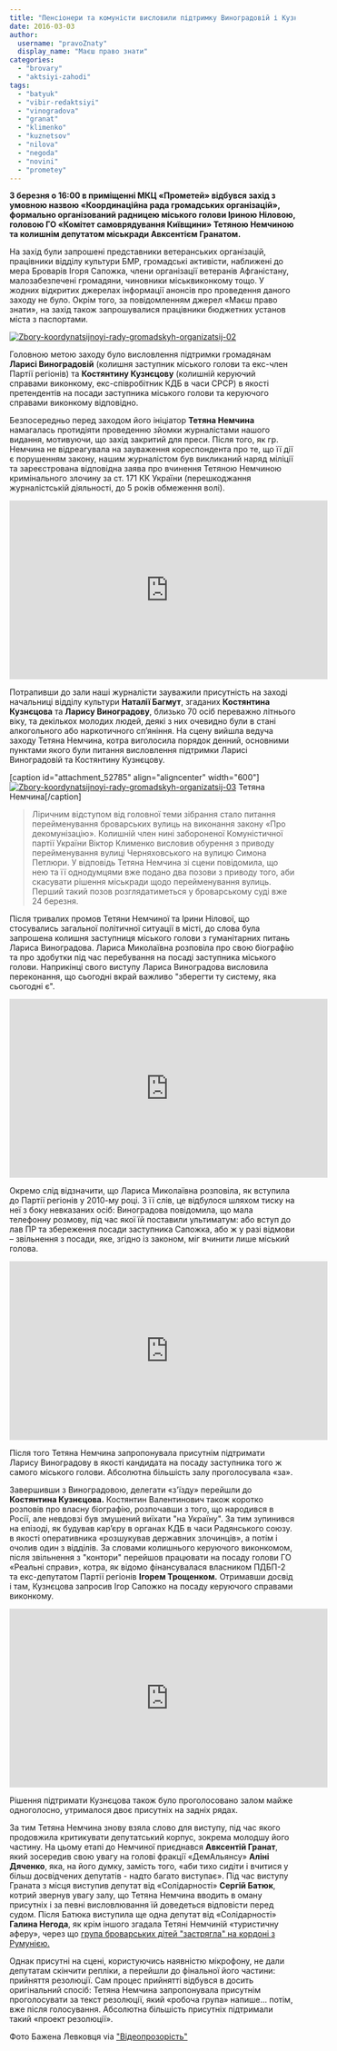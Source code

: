 ```yaml
---
title: "Пенсіонери та комуністи висловили підтримку Виноградовій і Кузнєцову на «з’їзді» у «Прометеї». ВІДЕО"
date: 2016-03-03
author: 
  username: "pravoZnaty"
  display_name: "Маєш право знати"
categories: 
  - "brovary"
  - "aktsiyi-zahodi"
tags: 
  - "batyuk"
  - "vibir-redaktsiyi"
  - "vinogradova"
  - "granat"
  - "klimenko"
  - "kuznetsov"
  - "nilova"
  - "negoda"
  - "novini"
  - "prometey"
---
```


**3 березня о 16:00 в приміщенні МКЦ «Прометей» відбувся захід з умовною назвою «Координаційна рада громадських організацій», формально організований радницею міського голови Іриною Ніловою, головою ГО «Комітет самоврядування Київщини» Тетяною Немчиною та колишнім депутатом міськради Авксентієм Гранатом.**

На захід були запрошені представники ветеранських організацій, працівники відділу культури БМР, громадські активісти, наближені до мера Броварів Ігоря Сапожка, члени організації ветеранів Афганістану, малозабезпечені громадяни, чиновники міськвиконкому тощо. У жодних відкритих джерелах інформації анонсів про проведення даного заходу не було. Окрім того, за повідомленням джерел «Маєш право знати», на захід також запрошувалися працівники бюджетних установ міста з паспортами.

[![Zbory-koordynatsijnoyi-rady-gromadskyh-organizatsij-02](https://mpz.brovary.org/wp-content/uploads/2016/03/Zbory-koordynatsijnoyi-rady-gromadskyh-organizatsij-02.jpg)](https://mpz.brovary.org/wp-content/uploads/2016/03/Zbory-koordynatsijnoyi-rady-gromadskyh-organizatsij-02.jpg)

Головною метою заходу було висловлення підтримки громадянам **Ларисі Виноградовій** (колишня заступник міського голови та екс-член Партії регіонів) та **Костянтину Кузнєцову** (колишній керуючий справами виконкому, екс-співробітник КДБ в часи СРСР) в якості претендентів на посади заступника міського голови та керуючого справами виконкому відповідно.

Безпосередньо перед заходом його ініціатор **Тетяна Немчина** намагалась протидіяти проведенню зйомки журналістами нашого видання, мотивуючи, що захід закритий для преси. Після того, як гр. Немчина не відреагувала на зауваження кореспондента про те, що її дії є порушенням закону, нашим журналістом був викликаний наряд міліції та зареєстрована відповідна заява про вчинення Тетяною Немчиною кримінального злочину за ст. 171 КК України (перешкоджання журналістській діяльності, до 5 років обмеження волі).

<iframe src="https://www.youtube.com/embed/EpMSK5Fe1Rk" width="560" height="315" frameborder="0" allowfullscreen="allowfullscreen"></iframe>

Потрапивши до зали наші журналісти зауважили присутність на заході начальниці відділу культури **Наталії Багмут**, згаданих **Костянтина Кузнєцова** та **Ларису Виноградову**, близько 70 осіб переважно літнього віку, та декількох молодих людей, деякі з них очевидно були в стані алкогольного або наркотичного сп’яніння. На сцену вийшла ведуча заходу Тетяна Немчина, котра виголосила порядок денний, основними пунктами якого були питання висловлення підтримки Ларисі Виноградовій та Костянтину Кузнєцову.

\[caption id="attachment\_52785" align="aligncenter" width="600"\][![Zbory-koordynatsijnoyi-rady-gromadskyh-organizatsij-03](https://mpz.brovary.org/wp-content/uploads/2016/03/Zbory-koordynatsijnoyi-rady-gromadskyh-organizatsij-03.jpg)](https://mpz.brovary.org/wp-content/uploads/2016/03/Zbory-koordynatsijnoyi-rady-gromadskyh-organizatsij-03.jpg) Тетяна Немчина\[/caption\]

> Ліричним відступом від головної теми зібрання стало питання перейменування броварських вулиць на виконання закону «Про декомунізацію». Колишній член нині забороненої Комуністичної партії України Віктор Клименко висловив обурення з приводу перейменування вулиці Черняховського на вулицю Симона Петлюри. У відповідь Тетяна Немчина зі сцени повідомила, що нею та її однодумцями вже подано два позови з приводу того, аби скасувати рішення міськради щодо перейменування вулиць. Перший такий позов розглядатиметься у броварському суді вже 24 березня.

Після тривалих промов Тетяни Немчиної та Ірини Нілової, що стосувались загальної політичної ситуації в місті, до слова була запрошена колишня заступниця міського голови з гуманітарних питань Лариса Виноградова. Лариса Миколаївна розповіла про свою біографію та про здобутки під час перебування на посаді заступника міського голови. Наприкінці свого виступу Лариса Виноградова висловила переконання, що сьогодні вкрай важливо "зберегти ту систему, яка сьогодні є".

<iframe src="https://www.youtube.com/embed/UvnJNpnszNE" width="560" height="315" frameborder="0" allowfullscreen="allowfullscreen"></iframe>

Окремо слід відзначити, що Лариса Миколаївна розповіла, як вступила до Партії регіонів у 2010-му році. З її слів, це відбулося шляхом тиску на неї з боку невказаних осіб: Виноградова повідомила, що мала телефонну розмову, під час якої їй поставили ультиматум: або вступ до лав ПР та збереження посади заступника Сапожка, або ж у разі відмови – звільнення з посади, яке, згідно із законом, міг вчинити лише міський голова.

<iframe src="https://www.youtube.com/embed/wAUOn88tCWM" width="560" height="315" frameborder="0" allowfullscreen="allowfullscreen"></iframe>

Після того Тетяна Немчина запропонувала присутнім підтримати Ларису Виноградову в якості кандидата на посаду заступника того ж самого міського голови. Абсолютна більшість залу проголосувала «за».

Завершивши з Виноградовою, делегати «з'їзду» перейшли до **Костянтина Кузнєцова.** Костянтин Валентинович також коротко розповів про власну біографію, розпочавши з того, що народився в Росії, але невдовзі був змушений виїхати "на Україну". За тим зупинився на епізоді, як будував кар’єру в органах КДБ в часи Радянського союзу. в якості оперативника «розшукував державних злочинців», а потім і очолив один з відділів. За словами колишнього керуючого виконкомом, після звільнення з "контори" перейшов працювати на посаду голови ГО «Реальні справи», котра, як відомо фінансувалася власником ПДБП-2 та екс-депутатом Партії регіонів **Ігорем Трощенком.** Отримавши досвід і там, Кузнєцова запросив Ігор Сапожко на посаду керуючого справами виконкому.

<iframe src="https://www.youtube.com/embed/eEsCHxsfwaA" width="560" height="315" frameborder="0" allowfullscreen="allowfullscreen"></iframe>

Рішення підтримати Кузнєцова також було проголосовано залом майже одноголосно, утрималося двоє присутніх на задніх рядах.

За тим Тетяна Немчина знову взяла слово для виступу, під час якого продовжила критикувати депутатський корпус, зокрема молодшу його частину. На цьому етапі до Немчиної приєднався **Авксентій Гранат**, який зосередив свою увагу на голові фракції «ДемАльянсу» **Аліні Дяченко**, яка, на його думку, замість того, «аби тихо сидіти і вчитися у більш досвідчених депутатів - надто багато виступає». Під час виступу Граната з місця виступив депутат від «Солідарності» **Сергій Батюк**, котрий звернув увагу залу, що Тетяна Немчина вводить в оману присутніх і за певні висловлювання їй доведеться відповісти перед судом. Після Батюка виступила ще одна депутат від «Солідарності» **Галина Негода**, як крім іншого згадала Тетяні Немчиній «туристичну аферу», через що [група броварських дітей "застрягла" на кордоні з Румунією.](https://mpz.brovary.org/brovarski-diti-zastryagli-na-rumunskomu-kordoni-bo-za-nimi-ne-priyihav-turistichniy-avtobus/)

Однак присутні на сцені, користуючись наявністю мікрофону, не дали депутатам скінчити репліки, а перейшли до фінальної його частини: прийняття резолюції. Сам процес прийнятті відбувся в досить оригінальний спосіб: Тетяна Немчина запропонувала присутнім проголосувати за текст резолюції, який «робоча група» напише… потім, вже після голосування. Абсолютна більшість присутніх підтримали такий «проект резолюції».

Фото Бажена Левковця via ["Відеопрозорість"](http://video.brovary.org/zbory-koordynatsijnoyi-rady-gromadskyh-organizatsij-v-mkts-prometej-2-bereznya-2016-roku/)
